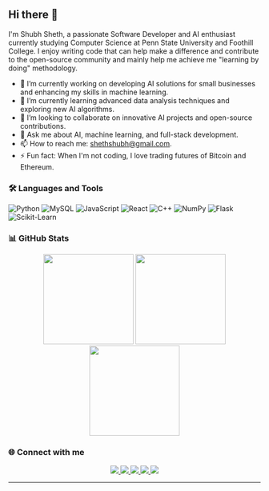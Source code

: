 ## Hi there 👋

I'm Shubh Sheth, a passionate Software Developer and AI enthusiast currently studying Computer Science at Penn State University and Foothill College. I enjoy writing code that can help make a difference and contribute to the open-source community and mainly help me achieve me "learning by doing" methodology.

- 🔭 I’m currently working on developing AI solutions for small businesses and enhancing my skills in machine learning.
- 🌱 I’m currently learning advanced data analysis techniques and exploring new AI algorithms.
- 👯 I’m looking to collaborate on innovative AI projects and open-source contributions.
- 💬 Ask me about AI, machine learning, and full-stack development.
- 📫 How to reach me: shethshubh@gmail.com.
- ⚡ Fun fact: When I'm not coding, I love trading futures of Bitcoin and Ethereum.

### 🛠️ Languages and Tools

![Python](https://img.shields.io/badge/Python-3776AB?style=for-the-badge&logo=python&logoColor=white)
![MySQL](https://img.shields.io/badge/MySQL-4479A1?style=for-the-badge&logo=mysql&logoColor=white)
![JavaScript](https://img.shields.io/badge/JavaScript-F7DF1E?style=for-the-badge&logo=javascript&logoColor=black)
![React](https://img.shields.io/badge/React-20232A?style=for-the-badge&logo=react&logoColor=61DAFB)
![C++](https://img.shields.io/badge/C++-00599C?style=for-the-badge&logo=cplusplus&logoColor=white)
![NumPy](https://img.shields.io/badge/NumPy-013243?style=for-the-badge&logo=numpy&logoColor=white)
![Flask](https://img.shields.io/badge/Flask-000000?style=for-the-badge&logo=flask&logoColor=white)
![Scikit-Learn](https://img.shields.io/badge/Scikit--Learn-F7931E?style=for-the-badge&logo=scikit-learn&logoColor=white)

### 📊 GitHub Stats


<div align="center">
  <img height="180em" src="https://github-readme-stats.vercel.app/api?username=Shubh1810&show_icons=true&hide_border=true&theme=material-palenight&include_all_commits=true&count_private=true"/>
  <img height="180em" src="https://github-readme-streak-stats.herokuapp.com/?user=Shubh1810&hide_border=true&theme=material-palenight"/>
  <img height="180em" src="https://github-readme-stats.vercel.app/api/top-langs/?username=Shubh1810&show_icons=true&hide_border=true&layout=compact&langs_count=8&theme=material-palenight"/>
</div>


### 🌐 Connect with me

<p align="center">
  <a href="https://linkedin.com/in/shubh-sheth" target="_blank">
    <img src="https://img.shields.io/badge/LinkedIn-shubh-sheth-informational?style=flat&logo=linkedin&color=0A66C2"/>
  </a>
  <a href="https://twitter.com/Shubh_1810" target="_blank">
    <img src="https://img.shields.io/badge/Twitter-@Shubh_1810-informational?style=flat&logo=twitter&color=1DA1F2"/>
  </a>
  <a href="https://instagram.com/shubh.sheth" target="_blank">
    <img src="https://img.shields.io/badge/Instagram-@shubh.sheth-informational?style=flat&logo=instagram&color=E4405F"/>
  </a>
  <a href="https://discord.gg/bluntmachete18" target="_blank">
    <img src="https://img.shields.io/badge/Discord-bluntmachete18-informational?style=flat&logo=discord&color=5865F2"/>
  </a>
  <a href="https://t.me/BluntSF" target="_blank">
    <img src="https://img.shields.io/badge/Telegram-@BluntSF-informational?style=flat&logo=telegram&color=2CA5E0"/>
  </a>
</p>

---
